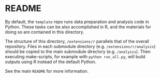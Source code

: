 # README

By default, the `template` repo runs data preparation and analysis code in Python. These tasks can be also accomplished in R, and the materials for doing so are contained in this directory.

The structure of this directory, `/extensions/r` parallels that of the overall repository. Files in each submodule directory (e.g. `/extensions/r/analysis`) should be copied to the main submodule directory (e.g. `/analysis`). Then executing make-scripts, for example with `python run_all.py`, will build outputs using R instead of the default Python.

See the main `README` for more information.
